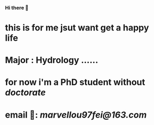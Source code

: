 ### Hi there 👋

<!--
**dafei997/dafei997** is a ✨ _special_ ✨ repository because its `README.md` (this file) appears on your GitHub profile.

Here are some ideas to get you started:

- 🔭 I’m currently working on ...
- 🌱 I’m currently learning ...
- 👯 I’m looking to collaborate on ...
- 🤔 I’m looking for help with ...
- 💬 Ask me about ...
- 📫 How to reach me: ...
- 😄 Pronouns: ...
- ⚡ Fun fact: ...
-->
# this is for me jsut want get a happy life 
# **Major** : Hydrology ......
# for now i'm a PhD student without _doctorate_
# **email** 💬: _marvellou97fei@163.com_
